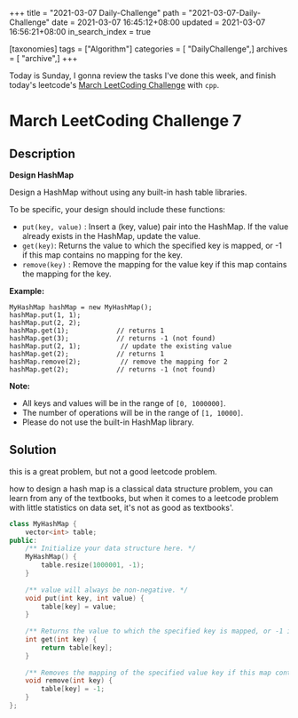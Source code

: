 +++
title = "2021-03-07 Daily-Challenge"
path = "2021-03-07-Daily-Challenge"
date = 2021-03-07 16:45:12+08:00
updated = 2021-03-07 16:56:21+08:00
in_search_index = true

[taxonomies]
tags = ["Algorithm"]
categories = [ "DailyChallenge",]
archives = [ "archive",]
+++

Today is Sunday, I gonna review the tasks I've done this week, and finish today's leetcode's [March LeetCoding Challenge](https://leetcode.com/explore/featured/card/march-leetcoding-challenge-2021/588/week-1-march-1st-march-7th/3663/) with `cpp`.

<!-- more -->

# March LeetCoding Challenge 7

## Description

**Design HashMap**

Design a HashMap without using any built-in hash table libraries.

To be specific, your design should include these functions:

- `put(key, value)` : Insert a (key, value) pair into the HashMap. If the value already exists in the HashMap, update the value.
- `get(key)`: Returns the value to which the specified key is mapped, or -1 if this map contains no mapping for the key.
- `remove(key)` : Remove the mapping for the value key if this map contains the mapping for the key.


**Example:**

```
MyHashMap hashMap = new MyHashMap();
hashMap.put(1, 1);          
hashMap.put(2, 2);         
hashMap.get(1);            // returns 1
hashMap.get(3);            // returns -1 (not found)
hashMap.put(2, 1);          // update the existing value
hashMap.get(2);            // returns 1 
hashMap.remove(2);          // remove the mapping for 2
hashMap.get(2);            // returns -1 (not found) 
```


**Note:**

- All keys and values will be in the range of `[0, 1000000]`.
- The number of operations will be in the range of `[1, 10000]`.
- Please do not use the built-in HashMap library.

## Solution

this is a great problem, but not a good leetcode problem.

how to design a hash map is a classical data structure problem, you can learn from any of the textbooks, but when it comes to a leetcode problem with little statistics on data set, it's not as good as textbooks'.

``` cpp
class MyHashMap {
    vector<int> table;
public:
    /** Initialize your data structure here. */
    MyHashMap() {
        table.resize(1000001, -1);
    }
    
    /** value will always be non-negative. */
    void put(int key, int value) {
        table[key] = value;
    }
    
    /** Returns the value to which the specified key is mapped, or -1 if this map contains no mapping for the key */
    int get(int key) {
        return table[key];
    }
    
    /** Removes the mapping of the specified value key if this map contains a mapping for the key */
    void remove(int key) {
        table[key] = -1;
    }
};
```

